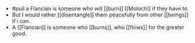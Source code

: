 - #pull a Flancian is someone who will [[burn]] [[Moloch]] if they have to.
- But I would rather [[disentangle]] them peacefully from other [[beings]] if i can.
- A [[Flancian]] is someone who [[burns]], who [[flows]] for the greater good.
